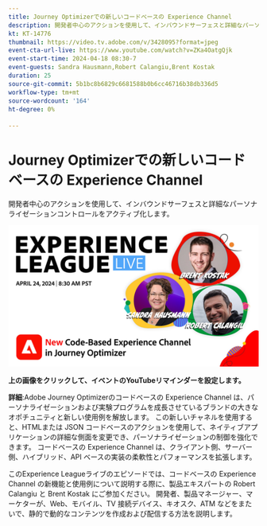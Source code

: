 ```yaml
---
title: Journey Optimizerでの新しいコードベースの Experience Channel
description: 開発者中心のアクションを使用して、インバウンドサーフェスと詳細なパーソナライゼーションコントロールをアクティブ化します。
kt: KT-14776
thumbnail: https://video.tv.adobe.com/v/3428095?format=jpeg
event-cta-url-live: https://www.youtube.com/watch?v=ZKa4OatgQjk
event-start-time: 2024-04-18 08:30-7
event-guests: Sandra Hausmann,Robert Calangiu,Brent Kostak
duration: 25
source-git-commit: 5b1bc8b6829c6681588b0b6cc46716b38db336d5
workflow-type: tm+mt
source-wordcount: '164'
ht-degree: 0%

---
```


# Journey Optimizerでの新しいコードベースの Experience Channel

開発者中心のアクションを使用して、インバウンドサーフェスと詳細なパーソナライゼーションコントロールをアクティブ化します。

[![ExL LIVE 2024 年 1 月 18 日](assets/WebBanner-Apr24-2024.jpg)](https://www.youtube.com/watch?v=ZKa4OatgQjk)

**上の画像をクリックして、イベントのYouTubeリマインダーを設定します。**

**詳細**:Adobe Journey Optimizerのコードベースの Experience Channel は、パーソナライゼーションおよび実験プログラムを成長させているブランドの大きなオポチュニティと新しい使用例を解放します。 この新しいチャネルを使用すると、HTMLまたは JSON コードベースのアクションを使用して、ネイティブアプリケーションの詳細な側面を変更でき、パーソナライゼーションの制御を強化できます。 コードベースの Experience Channel は、クライアント側、サーバー側、ハイブリッド、API ベースの実装の柔軟性とパフォーマンスを拡張します。

このExperience Leagueライブのエピソードでは、コードベースの Experience Channel の新機能と使用例について説明する際に、製品エキスパートの Robert Calangiu と Brent Kostak にご参加ください。 開発者、製品マネージャー、マーケターが、Web、モバイル、TV 接続デバイス、キオスク、ATM などをまたいで、静的で動的なコンテンツを作成および配信する方法を説明します。